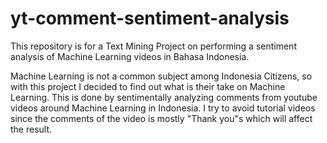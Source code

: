 # yt-comment-sentiment-analysis
This repository is for a Text Mining Project on performing a sentiment analysis of Machine Learning videos in Bahasa Indonesia.

Machine Learning is not a common subject among Indonesia Citizens, so with this project I decided to find out what is their take on Machine Learning. This is done by sentimentally analyzing comments from youtube videos around Machine Learning in Indonesia. I try to avoid tutorial videos since the comments of the video is mostly "Thank you"s which will affect the result.

